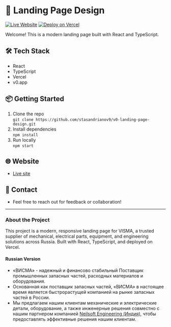 # 🚀 Landing Page Design

[![Live Website](https://img.shields.io/badge/website-online-brightgreen)](https://vercel.com/stasandrianov9s-projects/v0-landing-page-design)
[![Deploy on Vercel](https://img.shields.io/badge/deployed%20on-vercel-black?logo=vercel)](https://vercel.com/)

Welcome! This is a modern landing page built with React and TypeScript.

## 🛠️ Tech Stack
- React
- TypeScript
- Vercel
- v0.app

## 📦 Getting Started

1. Clone the repo  
   `git clone https://github.com/stasandrianov9/v0-landing-page-design.git`
2. Install dependencies  
   `npm install`
3. Run locally  
   `npm start`

## 🌐 Website

- [Live site](https://v0-landing-page-design.vercel.app/)

## 🤝 Contact

- Feel free to reach out for feedback or collaboration!

---

### About the Project

This project is a modern, responsive landing page for VISMA, a trusted supplier of mechanical, electrical parts, equipment, and engineering solutions across Russia. Built with React, TypeScript, and deployed on Vercel.

#### Russian Version

- «ВИСМА» - надежный и финансово стабильный Поставщик промышленных запасных частей, расходных материалов и оборудования.
- Основанная как поставщик запасных частей, «ВИСМА» в настоящее время является быстрорастущей компанией на рынке запасных частей в России.
- Мы предлагаем нашим клиентам механические и электрические детали, оборудование, а также инженерные решения совместно с нашим партнером компанией [Neilsoft Engineering (Индия)](https://neilsoft.com/), чтобы предоставлять эффективные решения нашим клиентам.
